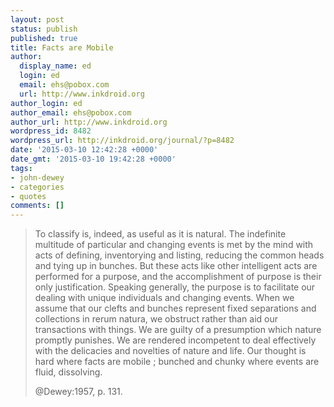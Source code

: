```yaml
---
layout: post
status: publish
published: true
title: Facts are Mobile
author:
  display_name: ed
  login: ed
  email: ehs@pobox.com
  url: http://www.inkdroid.org
author_login: ed
author_email: ehs@pobox.com
author_url: http://www.inkdroid.org
wordpress_id: 8482
wordpress_url: http://inkdroid.org/journal/?p=8482
date: '2015-03-10 12:42:28 +0000'
date_gmt: '2015-03-10 19:42:28 +0000'
tags:
- john-dewey
- categories
- quotes
comments: []
---
```


<blockquote>
<p>To classify is, indeed, as useful as it is natural. The indefinite multitude of particular and changing events is met by the mind with acts of defining, inventorying and listing, reducing the common heads and tying up in bunches. But these acts like other intelligent acts are performed for a purpose, and the accomplishment of purpose is their only justification. Speaking generally, the purpose is to facilitate our dealing with unique individuals and changing events. When we assume that our clefts and bunches represent fixed separations and collections in rerum natura, we obstruct rather than aid our transactions with things. We are guilty of a presumption which nature promptly punishes. We are rendered incompetent to deal effectively with the delicacies and novelties of nature and life. Our thought is hard where facts are mobile ; bunched and chunky where events are fluid, dissolving.</p>
<p>
@Dewey:1957, p. 131.
</blockquote>
